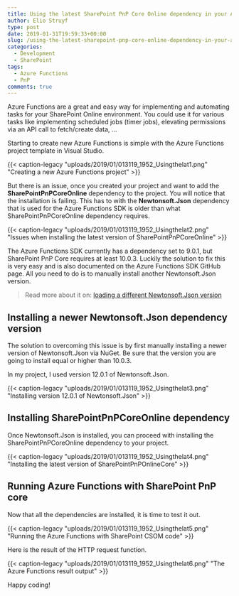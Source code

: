```yaml
---
title: Using the latest SharePoint PnP Core Online dependency in your Azure Functions
author: Elio Struyf
type: post
date: 2019-01-31T19:59:33+00:00
slug: /using-the-latest-sharepoint-pnp-core-online-dependency-in-your-azure-functions/
categories:
  - Development
  - SharePoint
tags:
  - Azure Functions
  - PnP
comments: true
---
```


Azure Functions are a great and easy way for implementing and automating tasks for your SharePoint Online environment. You could use it for various tasks like implementing scheduled jobs (timer jobs), elevating permissions via an API call to fetch/create data, ...

Starting to create new Azure Functions is simple with the Azure Functions project template in Visual Studio.

{{< caption-legacy "uploads/2019/01/013119_1952_Usingthelat1.png" "Creating a new Azure Functions project" >}}

But there is an issue, once you created your project and want to add the **SharePointPnPCoreOnline** dependency to the project. You will notice that the installation is failing. This has to with the **Newtonsoft.Json** dependency that is used for the Azure Functions SDK is older than what SharePointPnPCoreOnline dependency requires.

{{< caption-legacy "uploads/2019/01/013119_1952_Usingthelat2.png" "Issues when installing the latest version of SharePointPnPCoreOnline" >}}

The Azure Functions SDK currently has a dependency set to 9.0.1, but SharePoint PnP Core requires at least 10.0.3. Luckily the solution to fix this is very easy and is also documented on the Azure Functions SDK GitHub page. All you need to do is to manually install another Newtonsoft.Json version.

> Read more about it on: [loading a different Newtonsoft.Json version](https://github.com/Azure/azure-functions-vs-build-sdk)


## Installing a newer Newtonsoft.Json dependency version

The solution to overcoming this issue is by first manually installing a newer version of Newtonsoft.Json via NuGet. Be sure that the version you are going to install equal or higher than 10.0.3.

In my project, I used version 12.0.1 of Newtonsoft.Json.

{{< caption-legacy "uploads/2019/01/013119_1952_Usingthelat3.png" "Installing version 12.0.1 of Newtonsoft.Json" >}}

## Installing SharePointPnPCoreOnline dependency

Once Newtonsoft.Json is installed, you can proceed with installing the SharePointPnPCoreOnline dependency to your project.

{{< caption-legacy "uploads/2019/01/013119_1952_Usingthelat4.png" "Installing the latest version of SharePointPnPOnlineCore" >}}

## Running Azure Functions with SharePoint PnP core

Now that all the dependencies are installed, it is time to test it out.

{{< caption-legacy "uploads/2019/01/013119_1952_Usingthelat5.png" "Running the Azure Functions with SharePoint CSOM code" >}}

Here is the result of the HTTP request function.

{{< caption-legacy "uploads/2019/01/013119_1952_Usingthelat6.png" "The Azure Functions result output" >}}

Happy coding!
